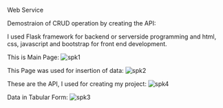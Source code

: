 Web Service

Demostraion of CRUD operation by creating the API:

I used Flask framework for backend or serverside programming and html, css, javascript and bootstrap for front end development. 

This is Main Page:
![spk1](https://user-images.githubusercontent.com/39022530/73051115-fc34ca00-3ea7-11ea-8a36-e8bbc30cc21b.PNG)

This Page was used for insertion of data:
![spk2](https://user-images.githubusercontent.com/39022530/73051114-fc34ca00-3ea7-11ea-9bd4-3953d1ae1080.PNG)

These are the API, I used for creating my project:
![spk4](https://user-images.githubusercontent.com/39022530/73051120-fccd6080-3ea7-11ea-8e10-896355fe6b07.PNG)

Data in Tabular Form:
![spk3](https://user-images.githubusercontent.com/39022530/73051121-fccd6080-3ea7-11ea-8e10-8cf4adbeb938.PNG)
